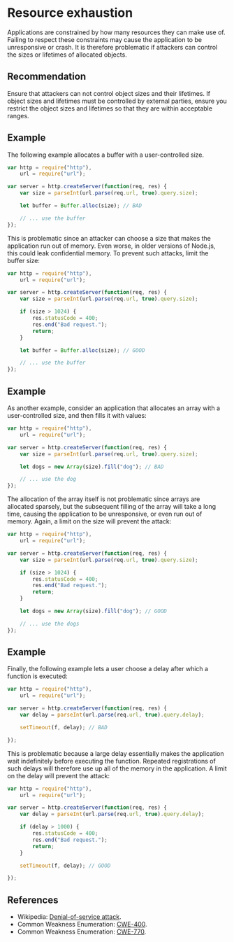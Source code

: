 # Resource exhaustion
Applications are constrained by how many resources they can make use of. Failing to respect these constraints may cause the application to be unresponsive or crash. It is therefore problematic if attackers can control the sizes or lifetimes of allocated objects.


## Recommendation
Ensure that attackers can not control object sizes and their lifetimes. If object sizes and lifetimes must be controlled by external parties, ensure you restrict the object sizes and lifetimes so that they are within acceptable ranges.


## Example
The following example allocates a buffer with a user-controlled size.


```javascript
var http = require("http"),
    url = require("url");

var server = http.createServer(function(req, res) {
	var size = parseInt(url.parse(req.url, true).query.size);

	let buffer = Buffer.alloc(size); // BAD

	// ... use the buffer
});
```
This is problematic since an attacker can choose a size that makes the application run out of memory. Even worse, in older versions of Node.js, this could leak confidential memory. To prevent such attacks, limit the buffer size:


```javascript
var http = require("http"),
    url = require("url");

var server = http.createServer(function(req, res) {
	var size = parseInt(url.parse(req.url, true).query.size);

	if (size > 1024) {
		res.statusCode = 400;
		res.end("Bad request.");
		return;
	}

	let buffer = Buffer.alloc(size); // GOOD

	// ... use the buffer
});
```

## Example
As another example, consider an application that allocates an array with a user-controlled size, and then fills it with values:


```javascript
var http = require("http"),
    url = require("url");

var server = http.createServer(function(req, res) {
	var size = parseInt(url.parse(req.url, true).query.size);

	let dogs = new Array(size).fill("dog"); // BAD

	// ... use the dog
});
```
The allocation of the array itself is not problematic since arrays are allocated sparsely, but the subsequent filling of the array will take a long time, causing the application to be unresponsive, or even run out of memory. Again, a limit on the size will prevent the attack:


```javascript
var http = require("http"),
    url = require("url");

var server = http.createServer(function(req, res) {
	var size = parseInt(url.parse(req.url, true).query.size);

	if (size > 1024) {
		res.statusCode = 400;
		res.end("Bad request.");
		return;
	}

	let dogs = new Array(size).fill("dog"); // GOOD

	// ... use the dogs
});
```

## Example
Finally, the following example lets a user choose a delay after which a function is executed:


```javascript
var http = require("http"),
    url = require("url");

var server = http.createServer(function(req, res) {
	var delay = parseInt(url.parse(req.url, true).query.delay);

	setTimeout(f, delay); // BAD

});

```
This is problematic because a large delay essentially makes the application wait indefinitely before executing the function. Repeated registrations of such delays will therefore use up all of the memory in the application. A limit on the delay will prevent the attack:


```javascript
var http = require("http"),
    url = require("url");

var server = http.createServer(function(req, res) {
	var delay = parseInt(url.parse(req.url, true).query.delay);

	if (delay > 1000) {
		res.statusCode = 400;
		res.end("Bad request.");
		return;
	}

	setTimeout(f, delay); // GOOD

});

```

## References
* Wikipedia: [Denial-of-service attack](https://en.wikipedia.org/wiki/Denial-of-service_attack).
* Common Weakness Enumeration: [CWE-400](https://cwe.mitre.org/data/definitions/400.html).
* Common Weakness Enumeration: [CWE-770](https://cwe.mitre.org/data/definitions/770.html).
